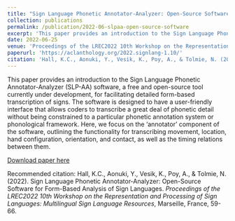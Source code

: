 ```yaml
---
title: "Sign Language Phonetic Annotator-Analyzer: Open-Source Software for Form-Based Analysis of Sign Languages"
collection: publications
permalink: /publication/2022-06-slpaa-open-source-software
excerpt: 'This paper provides an introduction to the Sign Language Phonetic Annotator-Analyzer (SLP-AA) software, a free and open-source tool currently under development, for facilitating detailed form-based transcription of signs. The software is designed to have a user-friendly interface that allows coders to transcribe a great deal of phonetic detail without being constrained to a particular phonetic annotation system or phonological framework. Here, we focus on the ‘annotator’ component of the software, outlining the functionality for transcribing movement, location, hand configuration, orientation, and contact, as well as the timing relations between them.'
date: 2022-06-25
venue: 'Proceedings of the LREC2022 10th Workshop on the Representation and Processing of Sign Languages: Multilingual Sign Language Resources'
paperurl: 'https://aclanthology.org/2022.signlang-1.10/'
citation: 'Hall, K.C., Aonuki, Y., Vesik, K., Poy, A., & Tolmie, N. (2022). Sign Language Phonetic Annotator-Analyzer: Open-Source Software for Form-Based Analysis of Sign Languages. <i>Proceedings of the LREC2022 10th Workshop on the Representation and Processing of Sign Languages: Multilingual Sign Language Resources</i>, Marseille, France, 59-66.'
---
```

This paper provides an introduction to the Sign Language Phonetic Annotator-Analyzer (SLP-AA) software, a free and open-source tool currently under development, for facilitating detailed form-based transcription of signs. The software is designed to have a user-friendly interface that allows coders to transcribe a great deal of phonetic detail without being constrained to a particular phonetic annotation system or phonological framework. Here, we focus on the ‘annotator’ component of the software, outlining the functionality for transcribing movement, location, hand configuration, orientation, and contact, as well as the timing relations between them.

[Download paper here](https://aclanthology.org/2022.signlang-1.10.pdf)

Recommended citation: 
Hall, K.C., Aonuki, Y., Vesik, K., Poy, A., & Tolmie, N. (2022). Sign Language Phonetic Annotator-Analyzer: Open-Source Software for Form-Based Analysis of Sign Languages. <i>Proceedings of the LREC2022 10th Workshop on the Representation and Processing of Sign Languages: Multilingual Sign Language Resources</i>, Marseille, France, 59-66.
